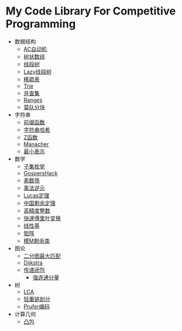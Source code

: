 # My Code Library For Competitive Programming
- 数据结构
	- [AC自动机](https://github.com/hhy3/cp-library/blob/master/include/hy/AC.hpp#L14-L99)
	- [树状数组](https://github.com/hhy3/cp-library/blob/master/include/hy/fenwick_tree.hpp#L10-L50)
	- [线段树](https://github.com/hhy3/cp-library/blob/master/include/hy/segtree.hpp#L10-L47)
	- [Lazy线段树](https://github.com/hhy3/cp-library/blob/master/include/hy/segtree.hpp#L50-L131)
	- [稀疏表](https://github.com/hhy3/cp-library/blob/master/include/hy/sparse_table.hpp#L6-L29)
	- [Trie](https://github.com/hhy3/cp-library/blob/master/include/hy/trie.hpp#L11-L114)
	- [并查集](https://github.com/hhy3/cp-library/blob/master/include/hy/union_find.hpp#L10-L51)
	- [Ranges](https://github.com/hhy3/cp-library/blob/master/include/hy/Ranges.hpp#L9-L27)
  - [莫队分块](https://github.com/hhy3/cp-library/blob/master/include/hy/Mo.hpp#L12-L43)
- 字符串
	- [前缀函数](https://github.com/hhy3/cp-library/blob/master/include/hy/string.hpp#L13-L31)
	- [字符串哈希](https://github.com/hhy3/cp-library/blob/master/include/hy/string.hpp#L24-L33)
	- [Z函数](https://github.com/hhy3/cp-library/blob/master/include/hy/string.hpp#L36-L45)
	- [Manacher](https://github.com/hhy3/cp-library/blob/master/include/hy/string.hpp#L48-L61)
	- [最小表示](https://github.com/hhy3/cp-library/blob/master/include/hy/string.hpp#L64-L77)
- 数学
	- [子集枚举](https://github.com/hhy3/cp-library/blob/master/include/hy/math.hpp#L130)
	- [GospersHack](https://github.com/hhy3/cp-library/blob/master/include/hy/math.hpp#L139)
	- [素数筛](https://github.com/hhy3/cp-library/blob/master/include/hy/math.hpp#L20)
	- [乘法逆元](https://github.com/hhy3/cp-library/blob/master/include/hy/math.hpp#L46)
	- [Lucas定理](https://github.com/hhy3/cp-library/blob/master/include/hy/math.hpp#L70)
	- [中国剩余定理](https://github.com/hhy3/cp-library/blob/master/include/hy/math.hpp#L102)
	- [高精度整数](https://github.com/hhy3/cp-library/blob/master/include/hy/bigint.hpp#L20)
	- [快速傅里叶变换](https://github.com/hhy3/cp-library/blob/master/include/hy/fft.hpp#L11)
	- [线性基](https://github.com/hhy3/cp-library/blob/master/include/hy/linear_bases.hpp#L20)
	- [矩阵](https://github.com/hhy3/cp-library/blob/master/include/hy/matrix.hpp#L19)
	- [模M剩余类](https://github.com/hhy3/cp-library/blob/master/include/hy/modint.hpp#L15)
- 图论
	- [二分图最大匹配](https://github.com/hhy3/cp-library/blob/master/include/hy/hungarian.hpp#L22)
	- [Dijkstra](https://github.com/hhy3/cp-library/blob/master/include/hy/shortest_path.hpp#11)
  - [传递闭包](https://github.com/hhy3/cp-library/blob/master/include/hy/transitive_closure.hpp#L8-L18)
	- [强连通分量](https://github.com/hhy3/cp-library/blob/master/include/hy/SCC.hpp#L9)
- 树
	- [LCA](https://github.com/hhy3/cp-library/blob/master/include/hy/tree_algos.hpp#L24)
	- [轻重链剖分](https://github.com/hhy3/cp-library/blob/master/include/hy/tree_algos.hpp#L91)
	- [Prufer编码](https://github.com/hhy3/cp-library/blob/master/include/hy/tree_algos.hpp#L156)
- 计算几何
	- [凸包](https://github.com/hhy3/cp-library/blob/master/include/hy/geometry.hpp#L131)
